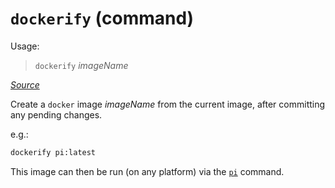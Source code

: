 # `dockerify` (command)

Usage:

> `dockerify` *imageName*

[*Source*](../../bin/dockerify)

Create a `docker` image *imageName* from the current image, after committing any pending changes.

e.g.:

```bash
dockerify pi:latest
```

This image can then be run (on any platform) via the [`pi`](pi.md) command.
